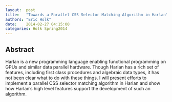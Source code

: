 ```yaml
--- 
layout:  post 
title:   "Towards a Parallel CSS Selector Matching Algorithm in Harlan"
authors: "Eric Holk" 
date:    2014-02-27 04:15:00 
categories: Holk Spring2014
--- 
```

## Abstract

Harlan is a new programming language enabling functional programming on GPUs and
similar data parallel hardware. Though Harlan has a rich set of features,
including first class procedures and algebraic data types, it has not been clear
what to do with these things. I will present efforts to implement a parallel CSS
selector matching algorithm in Harlan and show how Harlan’s high level
features support the development of such an algorithm.

